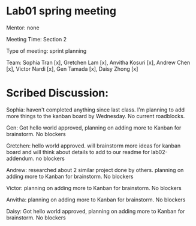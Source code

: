 # Lab01 spring meeting
Mentor: none

Meeting Time: Section 2

Type of meeting: sprint planning

Team: Sophia Tran [x], Gretchen Lam [x], Anvitha Kosuri [x], Andrew Chen [x], Victor Nardi [x], Gen Tamada [x], Daisy Zhong [x]

# Scribed Discussion:

Sophia: haven't completed anything since last class. I'm planning to add more things to the kanban board by Wednesday. No current roadblocks.

Gen: Got hello world approved, planning on adding more to Kanban for brainstorm. No blockers

Gretchen: hello world approved. will brainstorm more ideas for kanban board and will think about details to add to our readme for lab02-addendum. no blockers

Andrew: researched about 2 similar project done by others. planning on adding more to Kanban for brainstorm. No blockers

Victor: planning on adding more to Kanban for brainstorm. No blockers

Anvitha: planning on adding more to Kanban for brainstorm. No blockers

Daisy: Got hello world approved, planning on adding more to Kanban for brainstorm. No blockers